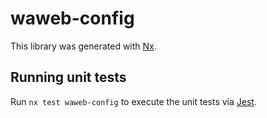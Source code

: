 # waweb-config

This library was generated with [Nx](https://nx.dev).

## Running unit tests

Run `nx test waweb-config` to execute the unit tests via [Jest](https://jestjs.io).
